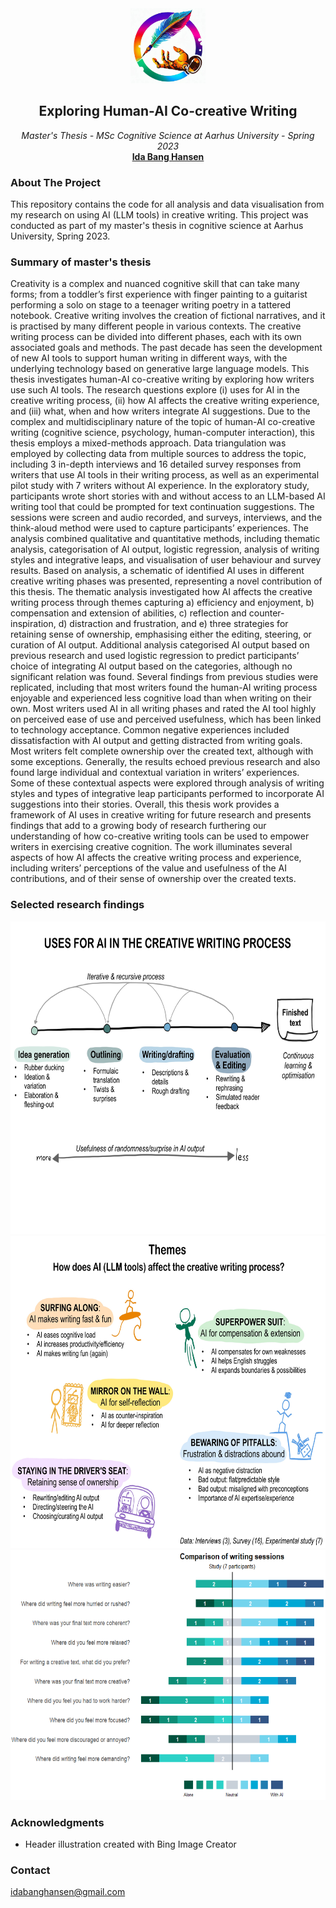 <div id="top"></div>
<div align="center">
    <img src="logo1_resized.jpg" alt="Logo" width="120" height="120">
<h2 align="center">Exploring Human-AI Co-creative Writing</h3>
  <p align="center">
    <em> Master's Thesis - MSc Cognitive Science at Aarhus University - Spring 2023 </em>
  <br />
  <a href="https://github.com/idabh"><strong>Ida Bang Hansen</strong></a>
  <br />
  </p>
</div>

### About The Project

This repository contains the code for all analysis and data visualisation from my research on using AI (LLM tools) in creative writing. This project was conducted as part of my master's thesis in cognitive science at Aarhus University, Spring 2023.


### Summary of master's thesis
Creativity is a complex and nuanced cognitive skill that can take many forms; from a toddler’s first experience with finger painting to a guitarist performing a solo on stage to a teenager writing poetry in a tattered notebook. Creative writing involves the creation of fictional narratives, and it is practised by many different people in various contexts. The creative writing process can be divided into different phases, each with its own associated goals and methods. The past decade has seen the development of new AI tools to support human writing in different ways, with the underlying technology based on generative large language models. This thesis investigates human-AI co-creative writing by exploring how writers use such AI tools. The research questions explore (i) uses for AI in the creative writing process, (ii) how AI affects the creative writing experience, and (iii) what, when and how writers integrate AI suggestions. Due to the complex and multidisciplinary nature of the topic of human-AI co-creative writing (cognitive science, psychology, human-computer interaction), this thesis employs a mixed-methods approach. Data triangulation was employed by collecting data from multiple sources to address the topic, including 3 in-depth interviews and 16 detailed survey responses from writers that use AI tools in their writing process, as well as an experimental pilot study with 7 writers without AI experience. In the exploratory study, participants wrote short stories with and without access to an LLM-based AI writing tool that could be prompted for text continuation suggestions. The sessions were screen and audio recorded, and surveys, interviews, and the think-aloud method were used to capture participants’ experiences. The analysis combined qualitative and quantitative methods, including thematic analysis, categorisation of AI output, logistic regression, analysis of writing styles and integrative leaps, and visualisation of user behaviour and survey results. Based on analysis, a schematic of identified AI uses in different creative writing phases was presented, representing a novel contribution of this thesis. The thematic analysis investigated how AI affects the creative writing process through themes capturing a) efficiency and enjoyment, b) compensation and extension of abilities, c) reflection and counter-inspiration, d) distraction and frustration, and e) three strategies for retaining sense of ownership, emphasising either the editing, steering, or curation of AI output. Additional analysis categorised AI output based on previous research and used logistic regression to predict participants’ choice of integrating AI output based on the categories, although no significant relation was found. Several findings from previous studies were replicated, including that most writers found the human-AI writing process enjoyable and experienced less cognitive load than when writing on their own. Most writers used AI in all writing phases and rated the AI tool highly on perceived ease of use and perceived usefulness, which has been linked to technology acceptance. Common negative experiences included dissatisfaction with AI output and getting distracted from writing goals. Most writers felt complete ownership over the created text, although with some exceptions. Generally, the results echoed previous research and also found large individual and contextual variation in writers’ experiences. Some of these contextual aspects were explored through analysis of writing styles and types of integrative leap participants performed to incorporate AI suggestions into their stories. Overall, this thesis work provides a framework of AI uses in creative writing for future research and presents findings that add to a growing body of research furthering our understanding of how co-creative writing tools can be used to empower writers in exercising creative cognition. The work illuminates several aspects of how AI affects the creative writing process and experience, including writers’ perceptions of the value and usefulness of the AI contributions, and of their sense of ownership over the created texts.


### Selected research findings
<img src="figure_AI_uses.jpg" alt="Uses for AI in the creative writing process" height = 500>
<img src="figure_themes.jpg" alt="Thematic analysis: How does AI affect the writing process?" height = 500>

<img src="figure_comparison.png" alt="Study participants' comparisons of the AI and non-AI writing sessions" height = 400>


### Acknowledgments
* Header illustration created with Bing Image Creator

### Contact
idabanghansen@gmail.com
